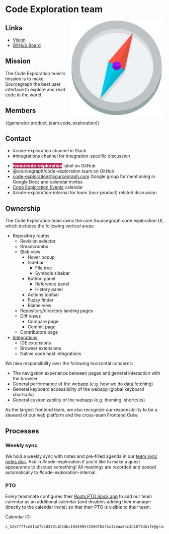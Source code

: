 # Code Exploration team

<img src="logo.svg" align="right" width="300" alt="Exploration team logo (Compass)">

## Links

- [Vision](../../../../strategy-goals/strategy/code-exploration/index.md)
- [GitHub Board](https://github.com/orgs/sourcegraph/projects/297/views/1)

## Mission

The Code Exploration team's mission is to make Sourcegraph the best user interface to explore and read code in the world.

## Members

{{generator:product_team.code_exploration}}

## Contact

- #code-exploration channel in Slack
- #integrations channel for integration-specific discussion
<!-- - TODO: @code-exploration-support to ping the engineer on weekly support rotation. -->
- [<span class="badge" style="background: #c2255c; color: white; font-weight: bold">team/code-exploration</span>](https://github.com/sourcegraph/sourcegraph/issues/new?labels=team/code-exploration) label on GitHub
- @sourcegraph/code-exploration team on GitHub
- code-exploration@sourcegraph.com Google group for mentioning in Google Docs and calendar invites
- [Code Exploration Events](https://calendar.google.com/calendar/u/0?cid=Y181MmU3ZmZmY2UzMWEyZjU1ZDMyOTExYjVkYmMxOTI0OTk1NzI1OWRmYjU3NWMzMmVhYTg0YzNkMTBmNWRiMWZlQGdyb3VwLmNhbGVuZGFyLmdvb2dsZS5jb20) calendar
- #code-exploration-internal for team (non-product) related discussion

## Ownership

The Code Exploration team owns the core Sourcegraph code exploration UI, which includes the following vertical areas:

- Repository routes
  - Revision selector
  - Breadcrumbs
  - Blob view
    - Hover popup
    - Sidebar
      - File tree
      - Symbols sidebar
    - Bottom panel
      - Reference panel
      - History panel
    - Actions toolbar
    - Fuzzy finder
    - Blame view
  - Repository/directory landing pages
  - Diff views
    - Compare page
    - Commit page
  - Contributors page
- [Integrations](https://docs.sourcegraph.com/integration)
  - IDE extensions
  - Browser extensions
  - Native code host integrations

We take responsibility over the following horizontal concerns:

- The navigation experience between pages and general interaction with the browser
- General performance of the webapp (e.g. how we do data fetching)
- General keyboard accessibility of the webapp (global keyboard shortcuts)
- General customizability of the webapp (e.g. theming, shortcuts)

As the largest frontend team, we also recognize our responsibility to be a steward of our web platform and the cross-team Frontend Crew.

## Processes

### Weekly sync

We hold a weekly sync with notes and pre-filled agenda in our [team sync notes doc](https://docs.google.com/document/d/1teUwDotZy1qgZivPkt7ga62lzhdmNNl5_NGSrdyNl8A/edit).
Ask in #code-exploration if you'd like to make a guest appearance to discuss something!
All meetings are recorded and posted automatically to #code-exploration-internal.

### PTO

Every teammate configures their [Roots PTO Slack app](../../../../benefits-pay-perks/benefits-perks/time-off/submitting-time-off.md) to add our team calendar as an additional calendar (and disables adding their manager directly to the calendar invite) so that their PTO is visible to their team.

Calendar ID:

```
c_52e7fffce31a2f55d32911b5dbc19249957259dfb575c32eaa84c3d10f5db1fe@group.calendar.google.com
```

